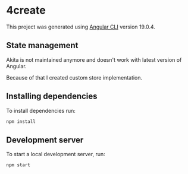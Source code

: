 # 4create

This project was generated using [Angular CLI](https://github.com/angular/angular-cli) version 19.0.4.

## State management

Akita is not maintained anymore and doesn't work with latest version of Angular.

Because of that I created custom store implementation.

## Installing dependencies

To install dependencies run:

```bash
npm install
```

## Development server

To start a local development server, run:

```bash
npm start
```
